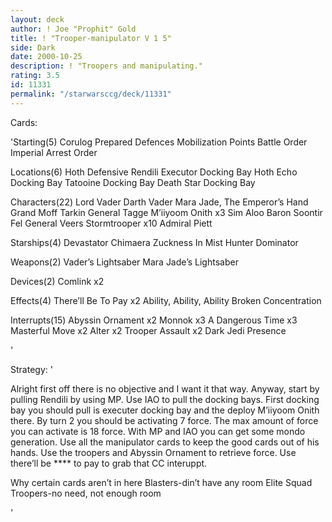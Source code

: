 ```yaml
---
layout: deck
author: ! Joe "Prophit" Gold
title: ! "Trooper-manipulator V 1 5"
side: Dark
date: 2000-10-25
description: ! "Troopers and manipulating."
rating: 3.5
id: 11331
permalink: "/starwarsccg/deck/11331"
---
```

Cards: 

'Starting(5)
Corulog
Prepared Defences
Mobilization Points
Battle Order
Imperial Arrest Order

Locations(6)
Hoth Defensive
Rendili
Executor Docking Bay
Hoth Echo Docking Bay
Tatooine Docking Bay
Death Star Docking Bay

Characters(22)
Lord Vader
Darth Vader
Mara Jade, The Emperor’s Hand
Grand Moff Tarkin
General Tagge
M’iiyoom Onith x3
Sim Aloo
Baron Soontir Fel
General Veers
Stormtrooper x10
Admiral Piett

Starships(4)
Devastator
Chimaera
Zuckness In Mist Hunter
Dominator

Weapons(2)
Vader’s Lightsaber
Mara Jade’s Lightsaber

Devices(2)
Comlink x2

Effects(4)
There’ll Be  To Pay x2
Ability, Ability, Ability
Broken Concentration

Interrupts(15)
Abyssin Ornament x2
Monnok x3
A Dangerous Time x3
Masterful Move x2
Alter x2
Trooper Assault x2
Dark Jedi Presence


'

Strategy: '

Alright first off there is no objective and I want it that way. Anyway, start by pulling Rendili by using MP. Use IAO to pull the docking bays. First docking bay you should pull is executer docking bay and the deploy M’iiyoom Onith there. By turn 2 you should be activating 7 force. The max amount of force you can activate is 18 force. With MP and IAO you can get some mondo generation. Use all the manipulator cards to keep the good cards out of his hands. Use the troopers and Abyssin Ornament to retrieve force. Use there’ll be **** to pay to grab that CC interuppt.

Why certain cards aren’t in here
Blasters-din’t have any room
Elite Squad Troopers-no need, not enough room

'

